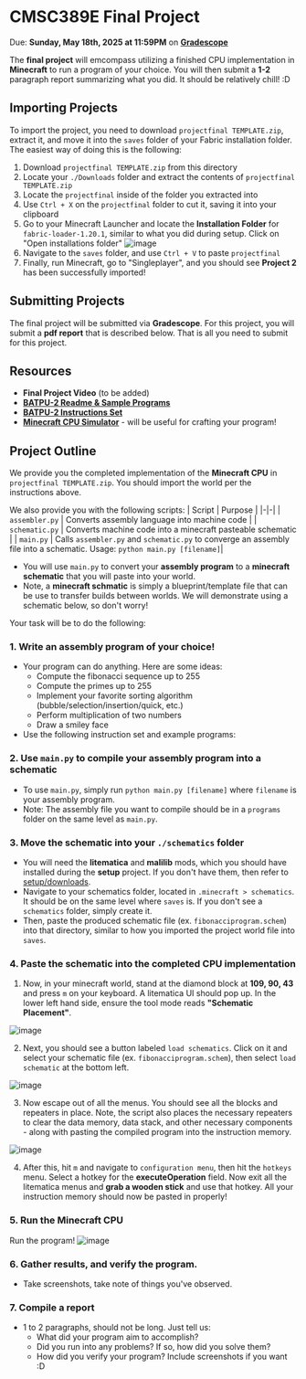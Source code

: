 # CMSC389E Final Project

Due: **Sunday, May 18th, 2025 at 11:59PM** on **[Gradescope](https://www.gradescope.com/courses/936971/assignments/6206143/)**

The **final project** will emcompass utilizing a finished CPU implementation in **Minecraft** to run a program of your choice. You will then submit a **1-2** paragraph report summarizing what you did. It should be relatively chill! :D

## Importing Projects
To import the project, you need to download `projectfinal TEMPLATE.zip`, extract it, and move it into the `saves` folder of your Fabric installation folder. The easiest way of doing this is the following:

1. Download `projectfinal TEMPLATE.zip` from this directory
2. Locate your `./Downloads` folder and extract the contents of `projectfinal TEMPLATE.zip`
3. Locate the `projectfinal` inside of the folder you extracted into
4. Use `Ctrl + X` on the `projectfinal` folder to cut it, saving it into your clipboard
5. Go to your Minecraft Launcher and locate the **Installation Folder** for `fabric-loader-1.20.1`, similar to what you did during setup. Click on "Open installations folder"
![image](https://hackmd.io/_uploads/B1PLvzvwJl.png)
5. Navigate to the `saves` folder, and use `Ctrl + V` to paste `projectfinal`
6. Finally, run Minecraft, go to "Singleplayer", and you should see **Project 2** has been successfully imported!


## Submitting Projects
The final project will be submitted via **Gradescope**. For this project, you will submit a **pdf report** that is described below. That is all you need to submit for this project.

## Resources

* **Final Project Video** (to be added)
* [**BATPU-2 Readme & Sample Programs**](https://github.com/mattbatwings/BatPU-2)
* [**BATPU-2 Instructions Set**](https://docs.google.com/spreadsheets/d/12urAGQ1eXuVUJTJ9l9LwMtBRvsr5gCwXs8DY92yWrZw/edit?usp=sharing)
* [**Minecraft CPU Simulator**](https://github.com/AdoHTQ/Batpu2-VM/releases) - will be useful for crafting your program!

## Project Outline

We provide you the completed implementation of the **Minecraft CPU** in `projectfinal TEMPLATE.zip`. You should import the world per the instructions above.

We also provide you with the following scripts:
| Script | Purpose |
|-|-|
| `assembler.py` | Converts assembly language into machine code |
| `schematic.py` | Converts machine code into a minecraft pasteable schematic |
| `main.py` | Calls `assembler.py` and `schematic.py` to converge an assembly file into a schematic. Usage: `python main.py [filename]`|

* You will use `main.py` to convert your **assembly program** to a **minecraft schematic** that you will paste into your world.
* Note, a **minecraft schmatic** is simply a blueprint/template file that can be use to transfer builds between worlds. We will demonstrate using a schematic below, so don't worry!

Your task will be to do the following:
### 1. Write an assembly program of your choice!
- Your program can do anything. Here are some ideas:
    - Compute the fibonacci sequence up to 255
    - Compute the primes up to 255
    - Implement your favorite sorting algorithm (bubble/selection/insertion/quick, etc.)
    - Perform multiplication of two numbers
    - Draw a smiley face
- Use the following instruction set and example programs:

### 2. Use `main.py` to compile your assembly program into a schematic
- To use `main.py`, simply run `python main.py [filename]` where `filename` is your assembly program.
- Note: The assembly file you want to compile should be in a `programs` folder on the same level as `main.py`.

### 3. Move the schematic into your `./schematics` folder
- You will need the **litematica** and **malilib** mods, which you should have installed during the **setup** project. If you don't have them, then refer to [setup/downloads](https://github.com/umd-cmsc389e/spring25/tree/main/setup). 
- Navigate to your schematics folder, located in `.minecraft > schematics`. It should be on the same level where `saves` is. If you don't see a `schematics` folder, simply create it. 
- Then, paste the produced schematic file (ex. `fibonacciprogram.schem`) into that directory, similar to how you imported the project world file into `saves`.

### 4. Paste the schematic into the completed CPU implementation

1. Now, in your minecraft world, stand at the diamond block at **109, 90, 43** and press `m` on your keyboard. A litematica UI should pop up. In the lower left hand side, ensure the tool mode reads **"Schematic Placement"**. 


![image](https://hackmd.io/_uploads/rylnkxigee.png)

2. Next, you should see a button labeled `load schematics`. Click on it and select your schematic file (ex. `fibonacciprogram.schem`), then select `load schematic` at the bottom left. 

![image](https://hackmd.io/_uploads/SyYQzxieee.png)

3. Now escape out of all the menus. You should see all the blocks and repeaters in place. Note, the script also places the necessary repeaters to clear the data memory, data stack, and other necessary components - along with pasting the compiled program into the instruction memory.


![image](https://hackmd.io/_uploads/H1w17xjlxg.png)


4. After this, hit `m` and navigate to `configuration menu`, then hit the `hotkeys` menu. Select a hotkey for the **executeOperation** field. Now exit all the litematica menus and **grab a wooden stick** and use that hotkey. All your instruction memory should now be pasted in properly!
        

### 5. Run the Minecraft CPU
Run the program!
![image](https://hackmd.io/_uploads/B1J2Vgjexx.png)

### 6. Gather results, and verify the program.
- Take screenshots, take note of things you've observed.

### 7. Compile a report
- 1 to 2 paragraphs, should not be long. Just tell us:
    - What did your program aim to accomplish?
    - Did you run into any problems? If so, how did you solve them?
    - How did you verify your program? Include screenshots if you want :D
